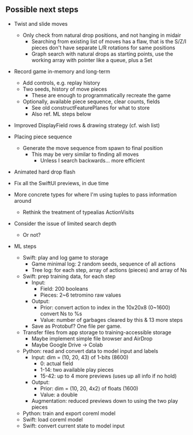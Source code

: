 
## Possible next steps

- Twist and slide moves
    - Only check from natural drop positions, and not hanging in midair
        - Searching from existing list of moves has a flaw, that is the S/Z/I
          pieces don't have separate L/R rotations for same positions
        - Graph search with natural drops as starting points, use the working
          array with pointer like a queue, plus a Set

- Record game in-memory and long-term
    - Add controls, e.g. replay history
    - Two seeds, history of move pieces
        - These are enough to programmatically recreate the game
    - Optionally, available piece sequence, clear counts, fields
        - See old constructFeaturePlanes for what to store
        - Also ref. ML steps below

- Improved DisplayField rows & drawing strategy (cf. wish list)

- Placing piece sequence
    - Generate the move sequence from spawn to final position
        - This may be very similar to finding all moves
            - Unless I search backwards... more efficient

- Animated hard drop flash
   
- Fix all the SwiftUI previews, in due time

- More concrete types for where I'm using tuples to pass information around
    - Rethink the treatment of typealias ActionVisits
    
- Consider the issue of limited search depth
    - Or not?

- ML steps
    - Swift: play and log game to storage
        - Game minimal log: 2 random seeds, sequence of all actions
        - Tree log: for each step, array of actions (pieces) and array of Ns
    - Swift: prep training data, for each step
        - Input:
            - Field: 200 booleans
            - Pieces: 2~6 tetromino raw values
        - Output:
            - Prior: convert action to index in the 10x20x8 (0~1600)
                     convert Ns to %s
            - Value: number of garbages cleared by this & 13 more steps
        - Save as Protobuf?  One file per game.
    - Transfer files from app storage to training-accessible storage
        - Maybe implement simple file browser and AirDrop
        - Maybe Google Drive -> Colab
    - Python: read and convert data to model input and labels
        - Input: dim = (10, 20, 43) of 1-bits (8600)
            - 0: actual field
            - 1-14: two available play pieces
            - 15-42: up to 4 more previews (uses up all info if no hold)
        - Output:
            - Prior: dim = (10, 20, 4x2) of floats (1600)
            - Value: a double
        - Augmentation: reduced previews down to using the two play pieces
    - Python: train and export coreml model
    - Swift: load coreml model
    - Swift: convert current state to model input


